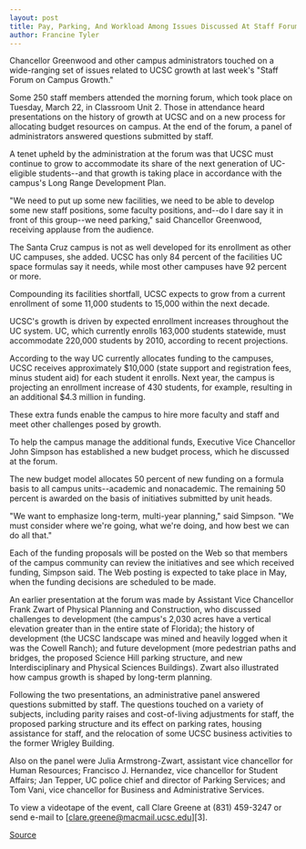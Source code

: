 ```yaml
---
layout: post
title: Pay, Parking, And Workload Among Issues Discussed At Staff Forum
author: Francine Tyler
---
```


Chancellor Greenwood and other campus administrators touched on a wide-ranging set of issues related to UCSC growth at last week's "Staff Forum on Campus Growth."

Some 250 staff members attended the morning forum, which took place on Tuesday, March 22, in Classroom Unit 2. Those in attendance heard presentations on the history of growth at UCSC and on a new process for allocating budget resources on campus. At the end of the forum, a panel of administrators answered questions submitted by staff.

A tenet upheld by the administration at the forum was that UCSC must continue to grow to accommodate its share of the next generation of UC-eligible students--and that growth is taking place in accordance with the campus's Long Range Development Plan.

"We need to put up some new facilities, we need to be able to develop some new staff positions, some faculty positions, and--do I dare say it in front of this group--we need parking," said Chancellor Greenwood, receiving applause from the audience.

The Santa Cruz campus is not as well developed for its enrollment as other UC campuses, she added. UCSC has only 84 percent of the facilities UC space formulas say it needs, while most other campuses have 92 percent or more.

Compounding its facilities shortfall, UCSC expects to grow from a current enrollment of some 11,000 students to 15,000 within the next decade.

UCSC's growth is driven by expected enrollment increases throughout the UC system. UC, which currently enrolls 163,000 students statewide, must accommodate 220,000 students by 2010, according to recent projections.

According to the way UC currently allocates funding to the campuses, UCSC receives approximately $10,000 (state support and registration fees, minus student aid) for each student it enrolls. Next year, the campus is projecting an enrollment increase of 430 students, for example, resulting in an additional $4.3 million in funding.

These extra funds enable the campus to hire more faculty and staff and meet other challenges posed by growth.

To help the campus manage the additional funds, Executive Vice Chancellor John Simpson has established a new budget process, which he discussed at the forum.

The new budget model allocates 50 percent of new funding on a formula basis to all campus units--academic and nonacademic. The remaining 50 percent is awarded on the basis of initiatives submitted by unit heads.

"We want to emphasize long-term, multi-year planning," said Simpson. "We must consider where we're going, what we're doing, and how best we can do all that."

Each of the funding proposals will be posted on the Web so that members of the campus community can review the initiatives and see which received funding, Simpson said. The Web posting is expected to take place in May, when the funding decisions are scheduled to be made.

An earlier presentation at the forum was made by Assistant Vice Chancellor Frank Zwart of Physical Planning and Construction, who discussed challenges to development (the campus's 2,030 acres have a vertical elevation greater than in the entire state of Florida); the history of development (the UCSC landscape was mined and heavily logged when it was the Cowell Ranch); and future development (more pedestrian paths and bridges, the proposed Science Hill parking structure, and new Interdisciplinary and Physical Sciences Buildings). Zwart also illustrated how campus growth is shaped by long-term planning.

Following the two presentations, an administrative panel answered questions submitted by staff. The questions touched on a variety of subjects, including parity raises and cost-of-living adjustments for staff, the proposed parking structure and its effect on parking rates, housing assistance for staff, and the relocation of some UCSC business activities to the former Wrigley Building.

Also on the panel were Julia Armstrong-Zwart, assistant vice chancellor for Human Resources; Francisco J. Hernandez, vice chancellor for Student Affairs; Jan Tepper, UC police chief and director of Parking Services; and Tom Vani, vice chancellor for Business and Administrative Services.

To view a videotape of the event, call Clare Greene at (831) 459-3247 or send e-mail to [clare.greene@macmail.ucsc.edu][3].

[Source](http://www1.ucsc.edu/oncampus/currents/98-99/03-29/staff.htm "Permalink to Pay, workload, parking discussed at staff forum: 03-29-99")
